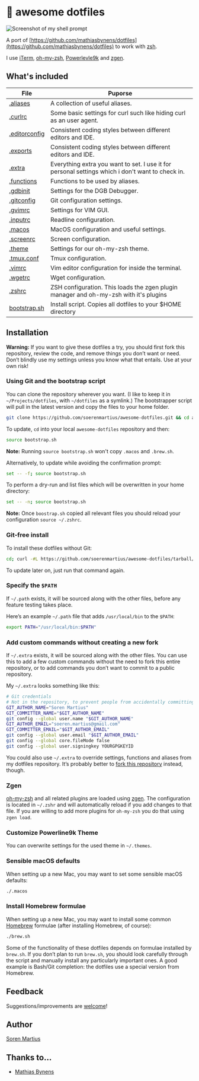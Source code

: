 # :hatching_chick: awesome dotfiles

![Screenshot of my shell prompt](https://i.imgur.com/zy0bLDG.png)

A port of [https://github.com/mathiasbynens/dotfiles](https://github.com/mathiasbynens/dotfiles) to work with
[zsh](https://www.zsh.org/).

I use [iTerm](https://www.iterm2.com/), [oh-my-zsh](https://github.com/robbyrussell/oh-my-zsh),
[Powerlevle9k](https://github.com/bhilburn/powerlevel9k) and [zgen](https://github.com/tarjoilija/zgen).

## What's included

| File | Puporse |
|---|---|
| [.aliases](https://github.com/soerenmartius/awesome-dotfiles/blob/master/.aliases) | A collection of useful aliases. |
| [.curlrc](https://github.com/soerenmartius/awesome-dotfiles/blob/master/.curlrc) | Some basic settings for curl such like hiding curl as  an user agent. |
| [.editorconfig](https://github.com/soerenmartius/awesome-dotfiles/blob/master/.editorconfig) | Consistent coding styles between different editors and IDE. |
| [.exports](https://github.com/soerenmartius/awesome-dotfiles/blob/master/.exports) | Consistent coding styles between different editors and IDE. |
| [.extra](https://github.com/soerenmartius/awesome-dotfiles/blob/master/.extra) | Everything extra you want to set. I use it for personal settings which i don't want to check in. |
| [.functions](https://github.com/soerenmartius/awesome-dotfiles/blob/master/.functions) | Functions to be used by aliases. |
| [.gdbinit](https://github.com/soerenmartius/awesome-dotfiles/blob/master/.dgbinit) | Settings for the DGB Debugger. |
| [.gitconfig](https://github.com/soerenmartius/awesome-dotfiles/blob/master/.gitconfig) | Git configuration settings. |
| [.gvimrc](https://github.com/soerenmartius/awesome-dotfiles/blob/master/.gvimrc) | Settings for VIM GUI. |
| [.inputrc](https://github.com/soerenmartius/awesome-dotfiles/blob/master/.inputrc) | Readline configuration. |
| [.macos](https://github.com/soerenmartius/awesome-dotfiles/blob/master/.macos) | MacOS configuration and useful settings. |
| [.screenrc](https://github.com/soerenmartius/awesome-dotfiles/blob/master/.screenrc) | Screen configuration. |
| [.theme](https://github.com/soerenmartius/awesome-dotfiles/blob/master/.theme) | Settings for our oh-my-zsh theme. |
| [.tmux.conf](https://github.com/soerenmartius/awesome-dotfiles/blob/master/.tmux.conf) | Tmux configuration. |
| [.vimrc](https://github.com/soerenmartius/awesome-dotfiles/blob/master/.vimrc) | Vim editor configuration for inside the terminal. |
| [.wgetrc](https://github.com/soerenmartius/awesome-dotfiles/blob/master/.wgetrc) | Wget configuration. |
| [.zshrc](https://github.com/soerenmartius/awesome-dotfiles/blob/master/.zshrc) | ZSH configuration. This loads the zgen plugin manager and oh-my-zsh with it's plugins |
| [bootstrap.sh](https://github.com/soerenmartius/awesome-dotfiles/blob/master/bootstrap.sh) | Install script. Copies all dotfiles to your $HOME directory |


## Installation

**Warning:** If you want to give these dotfiles a try, you should first fork this repository, review the code, and
remove things you don’t want or need. Don’t blindly use my settings unless you know what that entails.
Use at your own risk!

### Using Git and the bootstrap script

You can clone the repository wherever you want. (I like to keep it in `~/Projects/dotfiles`, with `~/dotfiles` as a
symlink.) The bootstrapper script will pull in the latest version and copy the files to your home folder.

```bash
git clone https://github.com/soerenmartius/awesome-dotfiles.git && cd awesome-dotfiles && source bootstrap.sh
```

To update, `cd` into your local `awesome-dotfiles` repository and then:

```bash
source bootstrap.sh
```

**Note:** Running `source bootstrap.sh` won't copy `.macos` and `.brew.sh`.

Alternatively, to update while avoiding the confirmation prompt:

```bash
set -- -f; source bootstrap.sh
```

To perform a dry-run and list files which will be overwritten in your home directory:

```bash
set -- -n; source bootstrap.sh
```

**Note:** Once `boostrap.sh` copied all relevant files you should reload your configuration `source ~/.zshrc`.

### Git-free install

To install these dotfiles without Git:

```bash
cd; curl -#L https://github.com/soerenmartius/awesome-dotfiles/tarball/master | tar -xzv --strip-components 1 --exclude={README.md,bootstrap.sh,.osx,LICENSE}
```

To update later on, just run that command again.

### Specify the `$PATH`

If `~/.path` exists, it will be sourced along with the other files, before any feature testing takes place.

Here’s an example `~/.path` file that adds `/usr/local/bin` to the `$PATH`:

```bash
export PATH="/usr/local/bin:$PATH"
```

### Add custom commands without creating a new fork

If `~/.extra` exists, it will be sourced along with the other files. You can use this to add a few custom commands
without the need to fork this entire repository, or to add commands you don’t want to commit to a public repository.

My `~/.extra` looks something like this:

```bash
# Git credentials
# Not in the repository, to prevent people from accidentally committing under my name
GIT_AUTHOR_NAME="Soren Martius"
GIT_COMMITTER_NAME="$GIT_AUTHOR_NAME"
git config --global user.name "$GIT_AUTHOR_NAME"
GIT_AUTHOR_EMAIL="soeren.martius@gmail.com"
GIT_COMMITTER_EMAIL="$GIT_AUTHOR_EMAIL"
git config --global user.email "$GIT_AUTHOR_EMAIL"
git config --global core.fileMode false
git config --global user.signingkey YOURGPGKEYID

```

You could also use `~/.extra` to override settings, functions and aliases from my dotfiles repository. It’s probably
better to [fork this repository](https://github.com/soerenmartius/awesome-dotfiles/fork) instead, though.

### Zgen

[oh-my-zsh](https://github.com/robbyrussell/oh-my-zsh) and all related plugins are loaded using [zgen](https://github.com/tarjoilija/zgen).
The configuration is located in `~/.zshr` and will automatically reload if you add changes to that file. If you are
willing to add more plugins for `oh-my-zsh` you do that using `zgen load`.

### Customize Powerline9k Theme

You can overwrite settings for the used theme in `~/.themes`.


### Sensible macOS defaults

When setting up a new Mac, you may want to set some sensible macOS defaults:

```bash
./.macos
```

### Install Homebrew formulae

When setting up a new Mac, you may want to install some common [Homebrew](https://brew.sh/) formulae (after installing Homebrew, of course):

```bash
./brew.sh
```

Some of the functionality of these dotfiles depends on formulae installed by `brew.sh`. If you don’t plan to run `brew.sh`, you should look carefully through the script and manually install any particularly important ones. A good example is Bash/Git completion: the dotfiles use a special version from Homebrew.

## Feedback

Suggestions/improvements are
[welcome](https://github.com/soerenmartius/awesome-dotfiles/issues)!

## Author

[Soren Martius](https://www.linkedin.com/in/soerenmartius/)

## Thanks to…

* [Mathias Bynens](https://github.com/mathiasbynens/dotfiles)
